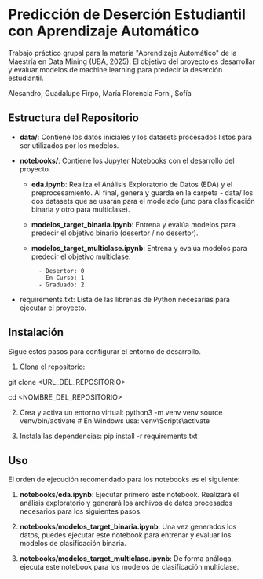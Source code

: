 # Predicción de Deserción Estudiantil con Aprendizaje Automático

Trabajo práctico grupal para la materia "Aprendizaje Automático" de la Maestría en Data Mining (UBA, 2025). El objetivo del proyecto es desarrollar y evaluar modelos de machine learning para predecir la deserción estudiantil.

Alesandro, Guadalupe
Firpo, María Florencia
Forni, Sofía


## Estructura del Repositorio

- **data/**: Contiene los datos iniciales y los datasets procesados listos para ser utilizados por los modelos.
- **notebooks/**: Contiene los Jupyter Notebooks con el desarrollo del proyecto.

    -   **eda.ipynb**: Realiza el Análisis Exploratorio de Datos (EDA) y el preprocesamiento. Al final, genera y guarda en la carpeta - data/ los dos datasets que se usarán para el modelado (uno para clasificación binaria y otro para multiclase).
    - **modelos_target_binaria.ipynb**: Entrena y evalúa modelos para predecir el objetivo binario (desertor / no desertor).
    - **modelos_target_multiclase.ipynb**: Entrena y evalúa modelos para predecir el objetivo multiclase.
  
            - Desertor: 0
            - En Curso: 1
            - Graduado: 2

- requirements.txt: Lista de las librerías de Python necesarias para ejecutar el proyecto.

## Instalación
Sigue estos pasos para configurar el entorno de desarrollo.


1. Clona el repositorio:

git clone <URL_DEL_REPOSITORIO>

cd <NOMBRE_DEL_REPOSITORIO>


2. Crea y activa un entorno virtual:
python3 -m venv venv
source venv/bin/activate  # En Windows usa: venv\Scripts\activate


3. Instala las dependencias:
pip install -r requirements.txt


## Uso

El orden de ejecución recomendado para los notebooks es el siguiente:

1. **notebooks/eda.ipynb**: Ejecutar primero este notebook. Realizará el análisis exploratorio y generará los archivos de datos procesados necesarios para los siguientes pasos.
   
2. **notebooks/modelos_target_binaria.ipynb**: Una vez generados los datos, puedes ejecutar este notebook para entrenar y evaluar los modelos de clasificación binaria.
   
3. **notebooks/modelos_target_multiclase.ipynb**: De forma análoga, ejecuta este notebook para los modelos de clasificación multiclase.
